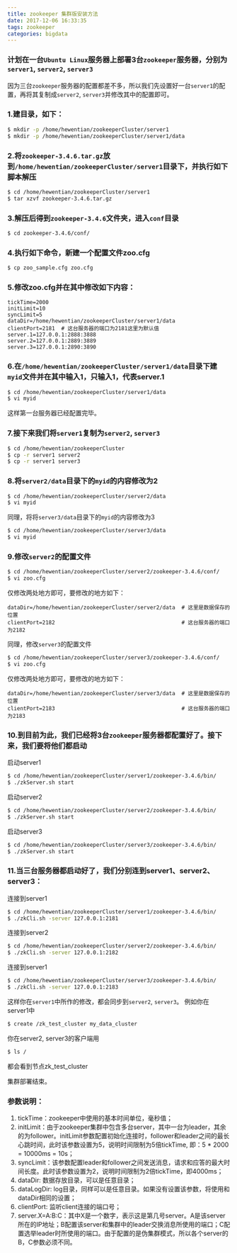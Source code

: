 ```yaml
---
title: zookeeper 集群版安装方法
date: 2017-12-06 16:33:35
tags: zookeeper
categories: bigdata
---
```

### 计划在一台`Ubuntu Linux`服务器上部署3台`zookeeper`服务器，分别为`server1`, `server2`, `server3`
因为三台`zookeeper`服务器的配置都差不多，所以我们先设置好一台`server1`的配置，再将其复制成`server2`, `server3`并修改其中的配置即可。

### 1.建目录，如下：
``` bash
$ mkdir -p /home/hewentian/zookeeperCluster/server1
$ mkdir -p /home/hewentian/zookeeperCluster/server1/data
```

### 2.将`zookeeper-3.4.6.tar.gz`放到`/home/hewentian/zookeeperCluster/server1`目录下，并执行如下脚本解压
``` bash
$ cd /home/hewentian/zookeeperCluster/server1
$ tar xzvf zookeeper-3.4.6.tar.gz
```

### 3.解压后得到`zookeeper-3.4.6`文件夹，进入`conf`目录
``` bash
$ cd zookeeper-3.4.6/conf/
```

### 4.执行如下命令，新建一个配置文件zoo.cfg
``` bash
$ cp zoo_sample.cfg zoo.cfg
```

### 5.修改zoo.cfg并在其中修改如下内容：
	tickTime=2000
	initLimit=10
	syncLimit=5
	dataDir=/home/hewentian/zookeeperCluster/server1/data
	clientPort=2181  # 这台服务器的端口为2181这里为默认值
	server.1=127.0.0.1:2888:3888
	server.2=127.0.0.1:2889:3889
	server.3=127.0.0.1:2890:3890

### 6.在`/home/hewentian/zookeeperCluster/server1/data`目录下建`myid`文件并在其中输入1，只输入1，代表server.1
``` bash
$ cd /home/hewentian/zookeeperCluster/server1/data
$ vi myid
```
这样第一台服务器已经配置完毕。


### 7.接下来我们将`server1`复制为`server2`, `server3`
``` bash
$ cd /home/hewentian/zookeeperCluster
$ cp -r server1 server2
$ cp -r server1 server3
```

### 8.将`server2/data`目录下的`myid`的内容修改为2
``` bash
$ cd /home/hewentian/zookeeperCluster/server2/data
$ vi myid
```
同理，将将`server3/data`目录下的`myid`的内容修改为3
``` bash
$ cd /home/hewentian/zookeeperCluster/server3/data
$ vi myid
```

### 9.修改`server2`的配置文件
``` bash
$ cd /home/hewentian/zookeeperCluster/server2/zookeeper-3.4.6/conf/
$ vi zoo.cfg
```
仅修改两处地方即可，要修改的地方如下：

	dataDir=/home/hewentian/zookeeperCluster/server2/data  # 这里是数据保存的位置
	clientPort=2182                                        # 这台服务器的端口为2182

同理，修改`server3`的配置文件
``` bash
$ cd /home/hewentian/zookeeperCluster/server3/zookeeper-3.4.6/conf/
$ vi zoo.cfg
```
仅修改两处地方即可，要修改的地方如下：

	dataDir=/home/hewentian/zookeeperCluster/server3/data  # 这里是数据保存的位置
	clientPort=2183                                        # 这台服务器的端口为2183


### 10.到目前为此，我们已经将3台`zookeeper`服务器都配置好了。接下来，我们要将他们都启动
启动server1
``` bash
$ cd /home/hewentian/zookeeperCluster/server1/zookeeper-3.4.6/bin/
$ ./zkServer.sh start
```
启动server2
``` bash
$ cd /home/hewentian/zookeeperCluster/server2/zookeeper-3.4.6/bin/
$ ./zkServer.sh start
```
启动server3
``` bash
$ cd /home/hewentian/zookeeperCluster/server3/zookeeper-3.4.6/bin/
$ ./zkServer.sh start
```

### 11.当三台服务器都启动好了，我们分别连到server1、server2、server3：
连接到server1
``` bash
$ cd /home/hewentian/zookeeperCluster/server1/zookeeper-3.4.6/bin/
$ ./zkCli.sh -server 127.0.0.1:2181
```
连接到server2
``` bash
$ cd /home/hewentian/zookeeperCluster/server2/zookeeper-3.4.6/bin/
$ ./zkCli.sh -server 127.0.0.1:2182
```
连接到server1
``` bash
$ cd /home/hewentian/zookeeperCluster/server3/zookeeper-3.4.6/bin/
$ ./zkCli.sh -server 127.0.0.1:2183
```

这样你在`server1`中所作的修改，都会同步到`server2`, `server3`。
例如你在server1中
``` bash
$ create /zk_test_cluster my_data_cluster
```
你在server2, server3的客户端用
``` bash
$ ls /
```
都会看到节点zk_test_cluster

集群部署结束。

### 参数说明：
1. tickTime：zookeeper中使用的基本时间单位，毫秒值；
2. initLimit：由于zookeeper集群中包含多台server，其中一台为leader，其余的为follower。initLimit参数配置初始化连接时，follower和leader之间的最长心跳时间，此时该参数设置为5，说明时间限制为5倍tickTime, 即：5 * 2000 = 10000ms = 10s；
3. syncLimit：该参数配置leader和follower之间发送消息，请求和应答的最大时间长度。此时该参数设置为2，说明时间限制为2倍tickTime，即4000ms；
4. dataDir: 数据存放目录，可以是任意目录；
5. dataLogDir: log目录，同样可以是任意目录。如果没有设置该参数，将使用和dataDir相同的设置；
6. clientPort: 监听client连接的端口号；
7. server.X=A:B:C：其中X是一个数字，表示这是第几号server。A是该server所在的IP地址；B配置该server和集群中的leader交换消息所使用的端口；C配置选举leader时所使用的端口。由于配置的是伪集群模式，所以各个server的B，C参数必须不同。
